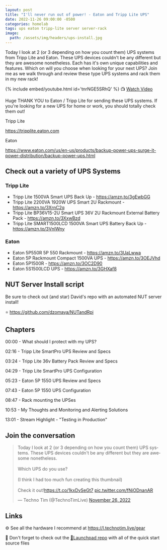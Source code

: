 ```yaml
---
layout: post
title: "I'll never run out of power! - Eaton and Tripp Lite UPS"
date: 2022-11-26 09:00:00 -0500
categories: homelab
tags: ups eaton tripp-lite server server-rack
image:
  path: /assets/img/headers/ups-install.jpg
---
```


Today I look at 2 (or 3 depending on how you count them) UPS systems from Tripp Lite and Eaton.  These UPS devices couldn't be any different but they are awesome nonetheless.  Each has it's own unique capabilities and features.  Which on will you choose when looking for your next UPS?  Join me as we walk through and review these type UPS systems and rack them in my new rack!

{% include embed/youtube.html id='tnrNGE5SRhQ' %}
📺 [Watch Video](https://www.youtube.com/watch?v=tnrNGE5SRhQ)

Huge THANK YOU to Eaton / Tripp Lite for sending these UPS systems.  If you're looking for a new UPS for home or work, you should totally check them out!

Tripp Lite

<https://tripplite.eaton.com>

Eaton

<https://www.eaton.com/us/en-us/products/backup-power-ups-surge-it-power-distribution/backup-power-ups.html>

## Check out a variety of UPS Systems

### Tripp Lite

- Tripp Lite 1500VA Smart UPS Back Up - <https://amzn.to/3gEwbGG>
- Tripp Lite 2200VA 1920W UPS Smart 2U Rackmount - <https://amzn.to/3XrnC2q>
- Tripp Lite BP36V15-2U Smart UPS 36V 2U Rackmount External Battery Pack - <https://amzn.to/3XxwBzd>
- Tripp Lite SMART1500LCD 1500VA Smart UPS Battery Back Up - <https://amzn.to/3VnIWny>

### Eaton

- Eaton 5P550R 5P 550 Rackmount  - <https://amzn.to/3UaLwwa>
- Eaton 5P Rackmount Compact 1500VA UPS  -  <https://amzn.to/3OEJVhd>
- Eaton 5P1500R - <https://amzn.to/3OC2D90>
- Eaton 5S1500LCD UPS  - <https://amzn.to/3GHXaf8>

## NUT Server Install script

Be sure to check out (and star) David's repo with an automated NUT server install!

⭐ <https://github.com/dzomaya/NUTandRpi>

## Chapters

00:00 - What should I protect with my UPS?

02:16 - Tripp Lite SmartPro UPS Review and Specs

03:24 - Tripp Lite 36v Battery Pack Review and Specs

04:29 - Tripp Lite SmartPro UPS Configuration

05:23 - Eaton 5P 1550 UPS Review and Specs

07:43 - Eaton 5P 1550 UPS Configuration

08:47 - Rack mounting the UPSes

10:53 - My Thoughts and Monitoring and Alerting Solutions

13:01 - Stream Highlight - "Testing in Production"

## Join the conversation

<blockquote class="twitter-tweet" data-dnt="true" data-theme="dark"><p lang="en" dir="ltr">Today I look at 2 (or 3 depending on how you count them) UPS systems. These UPS devices couldn&#39;t be any different but they are awesome nonetheless.<br><br>Which UPS do you use? <br> <br>(I think I had too much fun creating this thumbnail) <br><br>Check it out!<a href="https://t.co/1kxDvSeGt7">https://t.co/1kxDvSeGt7</a> <a href="https://t.co/fNiODnanAR">pic.twitter.com/fNiODnanAR</a></p>&mdash; Techno Tim (@TechnoTimLive) <a href="https://twitter.com/TechnoTimLive/status/1596578938133831682?ref_src=twsrc%5Etfw">November 26, 2022</a></blockquote> <script async src="https://platform.twitter.com/widgets.js" charset="utf-8"></script>

## Links

⚙️ See all the hardware I recommend at <https://l.technotim.live/gear>

🚀 Don't forget to check out the [🚀Launchpad repo](https://l.technotim.live/quick-start) with all of the quick start source files
